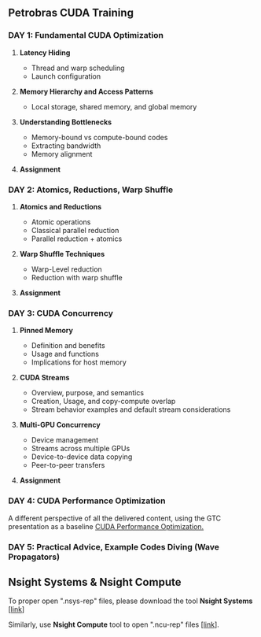 ## Petrobras CUDA Training
     
### **DAY 1: Fundamental CUDA Optimization**

1. **Latency Hiding**
   - Thread and warp scheduling
   - Launch configuration

2. **Memory Hierarchy and Access Patterns**
   - Local storage, shared memory, and global memory
     
3. **Understanding Bottlenecks**
   - Memory-bound vs compute-bound codes
   - Extracting bandwidth
   - Memory alignment

4. **Assignment**
   
### **DAY 2: Atomics, Reductions, Warp Shuffle**
1. **Atomics and Reductions**
   - Atomic operations
   - Classical parallel reduction
   - Parallel reduction + atomics

2. **Warp Shuffle Techniques**
   - Warp-Level reduction
   - Reduction with warp shuffle

3. **Assignment**
   
### **DAY 3: CUDA Concurrency**
1. **Pinned Memory**
   - Definition and benefits
   - Usage and functions
   - Implications for host memory
     
2. **CUDA Streams**
   - Overview, purpose, and semantics
   - Creation, Usage, and copy-compute overlap
   - Stream behavior examples and default stream considerations
     
3. **Multi-GPU Concurrency**
    - Device management
    - Streams across multiple GPUs
    - Device-to-device data copying
    - Peer-to-peer transfers
      
4. **Assignment**
   
### **DAY 4: CUDA Performance Optimization**

A different perspective of all the delivered content, using the GTC presentation as a baseline [CUDA Performance Optimization.](https://www.nvidia.com/en-us/on-demand/session/gtc24-s62191/)

### **DAY 5: Practical Advice, Example Codes Diving (Wave Propagators)**

## Nsight Systems & Nsight Compute

To proper open ".nsys-rep" files, please download the tool **Nsight Systems** [[link](https://developer.nvidia.com/nsight-systems/get-started)]

Similarly, use **Nsight Compute** tool to open ".ncu-rep" files [[link](https://developer.nvidia.com/tools-overview/nsight-compute/get-started)].

